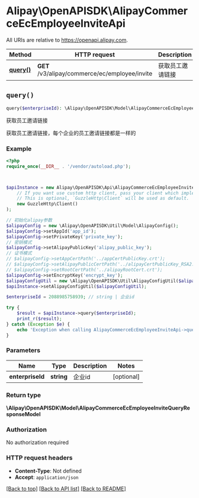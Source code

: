 # Alipay\OpenAPISDK\AlipayCommerceEcEmployeeInviteApi

All URIs are relative to https://openapi.alipay.com.

Method | HTTP request | Description
------------- | ------------- | -------------
[**query()**](AlipayCommerceEcEmployeeInviteApi.md#query) | **GET** /v3/alipay/commerce/ec/employee/invite | 获取员工邀请链接


## `query()`

```php
query($enterpriseId): \Alipay\OpenAPISDK\Model\AlipayCommerceEcEmployeeInviteQueryResponseModel
```

获取员工邀请链接

获取员工邀请链接，每个企业的员工邀请链接都是一样的

### Example

```php
<?php
require_once(__DIR__ . '/vendor/autoload.php');



$apiInstance = new Alipay\OpenAPISDK\Api\AlipayCommerceEcEmployeeInviteApi(
    // If you want use custom http client, pass your client which implements `GuzzleHttp\ClientInterface`.
    // This is optional, `GuzzleHttp\Client` will be used as default.
    new GuzzleHttp\Client()
);

// 初始化alipay参数
$alipayConfig = new \Alipay\OpenAPISDK\Util\Model\AlipayConfig();
$alipayConfig->setAppId('app_id');
$alipayConfig->setPrivateKey('private_key');
// 密钥模式
$alipayConfig->setAlipayPublicKey('alipay_public_key');
// 证书模式
// $alipayConfig->setAppCertPath('../appCertPublicKey.crt');
// $alipayConfig->setAlipayPublicCertPath('../alipayCertPublicKey_RSA2.crt');
// $alipayConfig->setRootCertPath('../alipayRootCert.crt');
$alipayConfig->setEncryptKey('encrypt_key');
$alipayConfigUtil = new \Alipay\OpenAPISDK\Util\AlipayConfigUtil($alipayConfig);
$apiInstance->setAlipayConfigUtil($alipayConfigUtil);

$enterpriseId = 2088985758939; // string | 企业id

try {
    $result = $apiInstance->query($enterpriseId);
    print_r($result);
} catch (Exception $e) {
    echo 'Exception when calling AlipayCommerceEcEmployeeInviteApi->query: ', $e->getMessage(), PHP_EOL;
}
```

### Parameters

Name | Type | Description  | Notes
------------- | ------------- | ------------- | -------------
 **enterpriseId** | **string**| 企业id | [optional]

### Return type

**\Alipay\OpenAPISDK\Model\AlipayCommerceEcEmployeeInviteQueryResponseModel**

### Authorization

No authorization required

### HTTP request headers

- **Content-Type**: Not defined
- **Accept**: `application/json`

[[Back to top]](#) [[Back to API list]](../../README.md#api-endpoints)
[[Back to README]](../../README.md)
